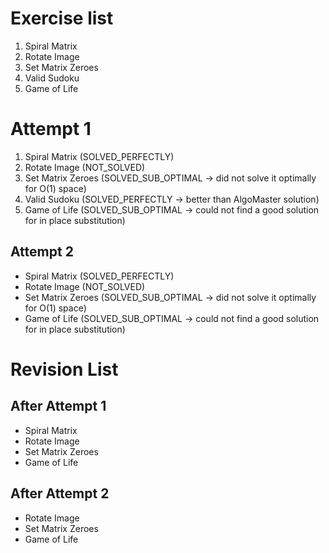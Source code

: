 # Exercise list 
1. Spiral Matrix
2. Rotate Image 
3. Set Matrix Zeroes 
4. Valid Sudoku 
5. Game of Life

# Attempt 1
1. Spiral Matrix (SOLVED_PERFECTLY)
2. Rotate Image (NOT_SOLVED)
3. Set Matrix Zeroes (SOLVED_SUB_OPTIMAL -> did not solve it optimally for O(1) space)
4. Valid Sudoku (SOLVED_PERFECTLY -> better  than AlgoMaster solution)
5. Game of Life (SOLVED_SUB_OPTIMAL -> could not find a good solution for in place substitution)

## Attempt 2
* Spiral Matrix (SOLVED_PERFECTLY)
* Rotate Image (NOT_SOLVED)
* Set Matrix Zeroes (SOLVED_SUB_OPTIMAL -> did not solve it optimally for O(1) space)
* Game of Life (SOLVED_SUB_OPTIMAL -> could not find a good solution for in place substitution)

# Revision List
## After Attempt 1
* Spiral Matrix
* Rotate Image 
* Set Matrix Zeroes
* Game of Life

## After Attempt 2
* Rotate Image
* Set Matrix Zeroes
* Game of Life